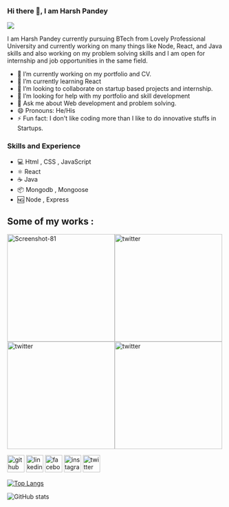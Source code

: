 ### Hi there 👋, I am Harsh Pandey
![](https://pbs.twimg.com/profile_banners/1363910327499329537/1668583337/1080x360)

I am Harsh Pandey currently pursuing BTech from Lovely Professional University and currently working on many things like Node, React, and Java skills and also working on my problem solving skills and I am open for internship and job opportunities in the same field. 

- 🔭 I’m currently working on my portfolio and CV. 
- 🌱 I’m currently learning React 
- 👯 I’m looking to collaborate on startup based projects and internship. 
- 🤔 I’m looking for help with my portfolio and skill development 
- 💬 Ask me about Web development and problem solving. 
- 😄 Pronouns: He/His 
- ⚡ Fun fact: I don't like coding more than I like to do innovative stuffs in Startups.


### Skills and Experience   

* 💻 Html , CSS , JavaScript
* ⚛ React
* ☕ Java
* 📦 Mongodb , Mongoose
* 🆖 Node , Express

## Some of my works :
<a href="https://admin-page-sage.vercel.app/"><img src="https://photos.app.goo.gl/M6YnioMyR5fnEWT77" alt="Screenshot-81" border="0" width = "250px"></a><a href="https://twitterclone-eight.vercel.app"><img src="https://photos.app.goo.gl/VUuyQA7eWdfz7rEL6" alt="twitter" border="0" width = "250px"></a><a href="https://tesla-clone-snowy.vercel.app/"><img src="https://photos.app.goo.gl/f3FaHzKUk8Q5AE2p7" alt="twitter" border="0" width = "250px"></a><a href="https://imdb-clone-roan.vercel.app/"><img src="https://photos.app.goo.gl/bdgxJwokxHH3tvux9" alt="twitter" border="0" width = "250px"></a>


[<img src='https://cdn.jsdelivr.net/npm/simple-icons@3.0.1/icons/github.svg' alt='github' height='40'>](https://github.com/PandeyHarsh433)  [<img src='https://cdn.jsdelivr.net/npm/simple-icons@3.0.1/icons/linkedin.svg' alt='linkedin' height='40'>](https://www.linkedin.com/in/harsh-pandey-56a1961b6/)  [<img src='https://cdn.jsdelivr.net/npm/simple-icons@3.0.1/icons/facebook.svg' alt='facebook' height='40'>](https://www.facebook.com/profile.php?id=100023977083779)  [<img src='https://cdn.jsdelivr.net/npm/simple-icons@3.0.1/icons/instagram.svg' alt='instagram' height='40'>](https://www.instagram.com/iharsh144/)  [<img src='https://cdn.jsdelivr.net/npm/simple-icons@3.0.1/icons/twitter.svg' alt='twitter' height='40'>](https://twitter.com/HarshPa58163449)  

[![Top Langs](https://github-readme-stats.vercel.app/api/top-langs/?username=PandeyHarsh433)](https://github.com/anuraghazra/github-readme-stats)

![GitHub stats](https://github-readme-stats.vercel.app/api?username=PandeyHarsh433&show_icons=true)  

